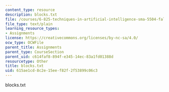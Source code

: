 ```yaml
---
content_type: resource
description: blocks.txt
file: /courses/6-825-techniques-in-artificial-intelligence-sma-5504-fall-2002/615ae1cd8c2e15eef82f2f53899c06c3_blocks.txt
file_type: text/plain
learning_resource_types:
- Assignments
license: https://creativecommons.org/licenses/by-nc-sa/4.0/
ocw_type: OCWFile
parent_title: Assignments
parent_type: CourseSection
parent_uid: c614faf8-894f-e345-14ec-83a1fd01388d
resourcetype: Other
title: blocks.txt
uid: 615ae1cd-8c2e-15ee-f82f-2f53899c06c3
---
```

blocks.txt